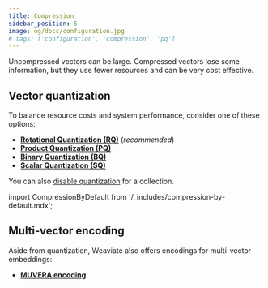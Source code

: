 ```yaml
---
title: Compression
sidebar_position: 5
image: og/docs/configuration.jpg
# tags: ['configuration', 'compression', 'pq']
---
```


Uncompressed vectors can be large. Compressed vectors lose some information, but they use fewer resources and can be very cost effective.

## Vector quantization

To balance resource costs and system performance, consider one of these options:

- **[Rotational Quantization (RQ)](rq-compression.md)** (_recommended_)
- **[Product Quantization (PQ)](pq-compression.md)**
- **[Binary Quantization (BQ)](bq-compression.md)**
- **[Scalar Quantization (SQ)](sq-compression.md)**

You can also [disable quantization](uncompressed.md) for a collection.

import CompressionByDefault from '/_includes/compression-by-default.mdx';

<CompressionByDefault/>

## Multi-vector encoding

Aside from quantization, Weaviate also offers encodings for multi-vector embeddings:

- **[MUVERA encoding](./multi-vectors.md)**
